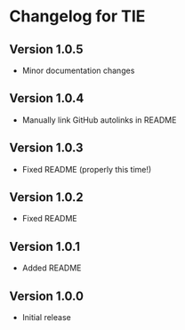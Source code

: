 # Changelog for TIE

## Version 1.0.5

- Minor documentation changes

## Version 1.0.4

- Manually link GitHub autolinks in README

## Version 1.0.3

- Fixed README (properly this time!)

## Version 1.0.2

- Fixed README

## Version 1.0.1

- Added README

## Version 1.0.0

- Initial release
